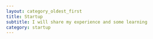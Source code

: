 ```yaml
---
layout: category_oldest_first
title: Startup
subtitle: I will share my experience and some learning
category: startup
---
```








